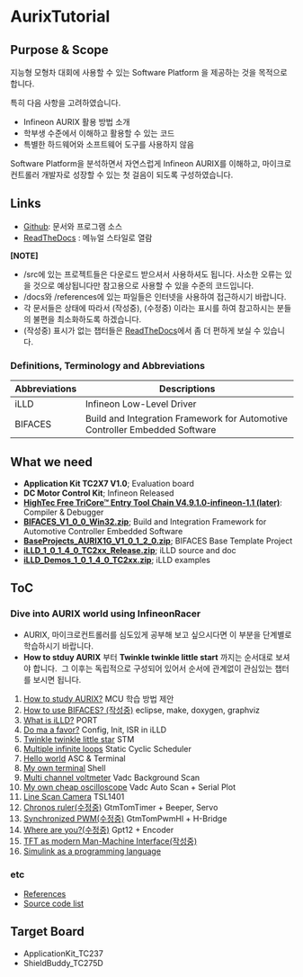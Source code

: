 # AurixTutorial

## Purpose & Scope

지능형 모형차 대회에 사용할 수 있는 Software Platform 을 제공하는 것을 목적으로 합니다.

특히 다음 사항을 고려하였습니다.

- Infineon AURIX 활용 방법 소개
- 학부생 수준에서 이해하고 활용할 수 있는 코드
- 특별한 하드웨어와 소프트웨어 도구를 사용하지 않음

Software Platform을 분석하면서 자연스럽게 Infineon AURIX를 이해하고,
마이크로컨트롤러 개발자로 성장할 수 있는 첫 걸음이 되도록 구성하였습니다.

## Links

- [Github](https://github.com/realsosy/InfineonRacer): 문서와 프로그램 소스
- [ReadTheDocs](http://infineonracer.readthedocs.io/ko/latest/) : 메뉴얼 스타일로 열람

**[NOTE]**

- /src에 있는 프로젝트들은 다운로드 받으셔서 사용하셔도 됩니다. 사소한 오류는 있을 것으로 예상됩니다만 참고용으로 사용할 수 있을 수준의 코드입니다.
- /docs와 /references에 있는 파일들은 인터넷을 사용하여 접근하시기 바랍니다. 
- 각 문서들은 상태에 따라서 (작성중), (수정중) 이라는 표시를 하여 참고하시는 분들의 불편을 최소화하도록 하겠습니다.
- (작성중) 표시가 없는 챕터들은 [ReadTheDocs](http://infineonracer.readthedocs.io/ko/latest/)에서 좀 더 편하게 보실 수 있습니다.



### Definitions, Terminology and Abbreviations

| Abbreviations | Descriptions                                                 |
| ------------- | ------------------------------------------------------------ |
| iLLD          | Infineon Low-Level Driver                                    |
| BIFACES       | Build and Integration Framework for Automotive Controller Embedded Software |

## What we need

- **Application Kit TC2X7 V1.0**; Evaluation board
- **DC Motor Control Kit**; Infineon Released
- [**HighTec Free TriCore™ Entry Tool Chain V4.9.1.0-infineon-1.1 (later)**](https://free-entry-toolchain.hightec-edv.com/index.php): Compiler & Debugger
- [**BIFACES_V1_0_0_Win32.zip**](https://drive.google.com/open?id=1tYg7DDeB-HNf8ZCV7toeD5UtMwiLin4A); Build and Integration Framework for Automotive Controller Embedded Software
- [**BaseProjects_AURIX1G_V1_0_1_2_0.zip**](https://drive.google.com/open?id=1Lz3eHBS7BILysJJKFyYaDNGYYkTbJ7jg); BIFACES Base Template Project
- [**iLLD_1_0_1_4_0_TC2xx_Release.zip**](https://drive.google.com/open?id=1c_0dBZk6qQFeWFwpmISwJcjg9llLFcN8); iLLD source and doc
- [**iLLD_Demos_1_0_1_4_0_TC2xx.zip**](https://drive.google.com/file/d/143MTFcHteeId-dcKe6ITDmq456WDAMXF/view?usp=sharing); iLLD examples



## ToC

### Dive into AURIX world using InfineonRacer

- AURIX, 마이크로컨트롤러를 심도있게 공부해 보고 싶으시다면 이 부분을 단계별로 학습하시기 바랍니다.
- **How to stduy AURIX** 부터 **Twinkle twinkle little start** 까지는 순서대로 보셔야 합니다.  그 이후는 독립적으로 구성되어 있어서 순서에 관계없이 관심있는 챕터를 보시면 됩니다.

1. [How to study AURIX?](./docs/HowToStudyAurix.md) MCU 학습 방법 제안
2. [How to use BIFACES? (작성중)](./docs/HowToUseBIFACES.md)  eclipse, make, doxygen, graphviz
3. [What is iLLD?](./docs/WhatIsIlld.md) PORT
4. [Do ma a favor?](./docs/DoMeAFavor.md) Config, Init, ISR in iLLD
5. [Twinkle twinkle little star](./docs/TwinkleTwinkleLittleStar.md)  STM
6. [Multiple infinite loops](./docs/MultipleInfiniteLoops.md) Static Cyclic Scheduler
7. [Hello world](./docs/HelloWorld.md)  ASC & Terminal
8. [My own terminal](./docs/MyOwnTerminal.md) Shell
9. [Multi channel voltmeter](./docs/MultiChannelVoltmeter.md)  Vadc Background Scan
10. [My own cheap oscilloscope](./docs/MyOwnCheapOscilloscope.md)  Vadc Auto Scan + Serial Plot
11. [Line Scan Camera](./docs/LineScanCamera.md) TSL1401
12. [Chronos ruler(수정중)](./docs/ChronosRuler.md) GtmTomTimer + Beeper, Servo
13. [Synchronized PWM(수정중)](./docs/SynchronizedPwm.md) GtmTomPwmHl + H-Bridge
14. [Where are you?(수정중)](./docs/WhereAreYou.md) Gpt12 + Encoder
15. [TFT as modern Man-Machine Interface(작성중)](./docs/TftAsModernMmi.md)
16. [Simulink as a programming language](./docs/SimulinkAsAProgrammingLanguage.md)

### etc

- [References](./docs/References.md)
- [Source code list](./src/README.md)

## Target Board 

- ApplicationKit_TC237
- ShieldBuddy_TC275D

